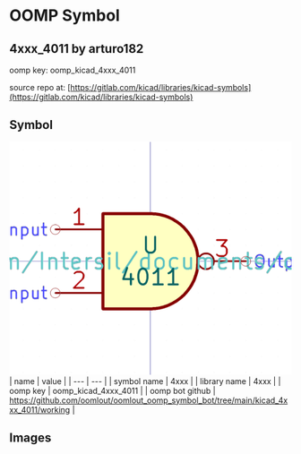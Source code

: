 # OOMP Symbol  
## 4xxx_4011  by arturo182  
  
oomp key: oomp_kicad_4xxx_4011  
  
source repo at: [https://gitlab.com/kicad/libraries/kicad-symbols](https://gitlab.com/kicad/libraries/kicad-symbols)  
## Symbol  
  
[![working.png](working_600.png)](working.png)  
| name | value | 
| --- | --- | 
| symbol name | 4xxx | 
| library name | 4xxx | 
| oomp key | oomp_kicad_4xxx_4011 | 
| oomp bot github | https://github.com/oomlout/oomlout_oomp_symbol_bot/tree/main/kicad_4xxx_4011/working | 
## Images  
